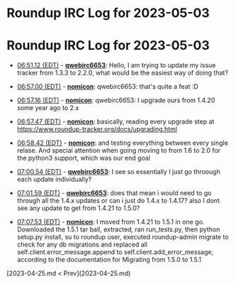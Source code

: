 # Roundup IRC Log for 2023-05-03 #
# Roundup IRC Log for 2023-05-03
* <a href="#06:51.12" id="06:51.12">06:51.12 (EDT)</a> - __[qwebirc6653](https://github.com/qwebirc6653)__: Hello, I am trying to update my issue tracker from 1.3.3 to 2.2.0, what would be the easiest way of doing that?

* <a href="#06:57.00" id="06:57.00">06:57.00 (EDT)</a> - __[nomicon](https://github.com/nomicon)__: qwebirc6653: that's quite a feat :D
* <a href="#06:57.16" id="06:57.16">06:57.16 (EDT)</a> - __[nomicon](https://github.com/nomicon)__: qwebirc6653: I upgrade ours from 1.4.20 some year ago to 2.x

* <a href="#06:57.47" id="06:57.47">06:57.47 (EDT)</a> - __[nomicon](https://github.com/nomicon)__: basically, reading every upgrade step at <https://www.roundup-tracker.org/docs/upgrading.html>

* <a href="#06:58.42" id="06:58.42">06:58.42 (EDT)</a> - __[nomicon](https://github.com/nomicon)__: and testing everything between every single relase. And special attention when going moving to from 1.6 to 2.0 for the python3 support, which was our end goal

* <a href="#07:00.54" id="07:00.54">07:00.54 (EDT)</a> - __[qwebirc6653](https://github.com/qwebirc6653)__: I see so essentially I just go throough each update individually?

* <a href="#07:01.59" id="07:01.59">07:01.59 (EDT)</a> - __[qwebirc6653](https://github.com/qwebirc6653)__: does that mean i would need to go through all the 1.4.x updates or can i just do 1.4.x to 1.4.17? also I dont see any update to get from 1.4.21 to 1.5.0?

* <a href="#07:07.53" id="07:07.53">07:07.53 (EDT)</a> - __[nomicon](https://github.com/nomicon)__: I moved from 1.4.21 to 1.5.1 in one go. Downloaded the 1.5.1 tar ball, extracted, ran run_tests.py, then python setup.py install, su to roundup user, executed roundup-admin migrate to check for any db migrations and replaced all self.client.error_message.append to self.client.add_error_message, according to the documentation for Migrating from 1.5.0 to 1.5.1

<div class="inpage-footer">
[2023-04-25.md < Prev](2023-04-25.md)
</div>

